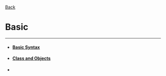 [Back](../README.md)

# Basic
---
- #### [Basic Syntax](basic/basic_syntax.md)
- #### [Class and Objects](basic/class_and_objects.md)
- #### []()

